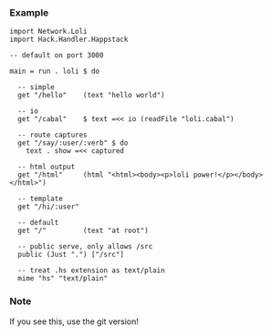 ### Example

    import Network.Loli
    import Hack.Handler.Happstack
    
    -- default on port 3000
    
    main = run . loli $ do

      -- simple
      get "/hello"    (text "hello world")
      
      -- io
      get "/cabal"    $ text =<< io (readFile "loli.cabal")

      -- route captures
      get "/say/:user/:verb" $ do
        text . show =<< captured

      -- html output
      get "/html"     (html "<html><body><p>loli power!</p></body></html>")
      
      -- template
      get "/hi/:user"       

      -- default
      get "/"         (text "at root")

      -- public serve, only allows /src
      public (Just ".") ["/src"]
      
      -- treat .hs extension as text/plain
      mime "hs" "text/plain"

### Note

If you see this, use the git version!